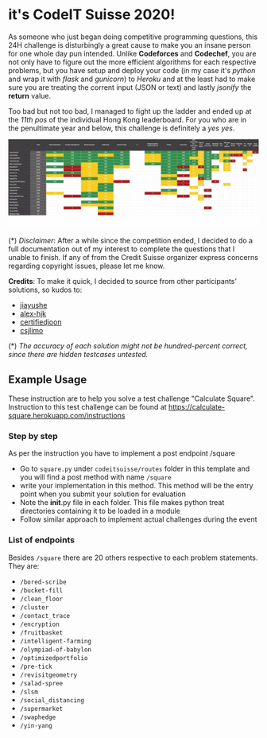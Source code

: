 # it's CodeIT Suisse 2020!

As someone who just began doing competitive programming questions, this 24H challenge is disturbingly a great cause to make you an insane person for one whole day pun intended. Unlike **Codeforces** and **Codechef**, you are not only have to figure out the more efficient algorithms for each respective problems, but you have setup and deploy your code (in my case it's _python_ and wrap it with _flask_ and _gunicorn_) to _Heroku_ and at the least had to make sure you are treating the corrent input (JSON or text) and lastly _jsonify_ the **return** value.

Too bad but not too bad, I managed to fight up the ladder and ended up at the _11th pos_ of the individual Hong Kong leaderboard. For you who are in the penultimate year and below, this challenge is definitely a _yes yes_.

![](res/leaderboard.jpg)

(*) _Disclaimer_: After a while since the competition ended, I decided to do a full documentation out of my interest to complete the questions that I unable to finish. If any of from the Credit Suisse organizer express concerns regarding copyright issues, please let me know.

**Credits**:
To make it quick, I decided to source from other participants' solutions, so kudos to:
- [jiayushe](https://github.com/jiayushe/codeit-suisse-2020)
- [alex-hjk](https://github.com/alex-hjk/CodeItSuisse-2020)
- [certifiedjoon](https://github.com/CertifiedJoon/CodeSuisse2020)
- [csjlimo](https://github.com/CSJLIMO/credit-suisse-python-demo)

(*) _The accuracy of each solution might not be hundred-percent correct, since there are hidden testcases untested._

## Example Usage

These instruction are to help you solve a test challenge "Calculate Square". Instruction to this test challenge can be found at https://calculate-square.herokuapp.com/instructions

### Step by step

As per the instruction you have to implement a post endpoint /square

- Go to `square.py` under `codeitsuisse/routes` folder in this template and you will find a post method with name  `/square` 
- write your implementation in this method. This method will be the entry point when you submit your solution for evaluation
- Note the __init__.py file in each folder. This file makes python treat directories containing it to be loaded in a module
- Follow similar approach to implement actual challenges during the event

### List of endpoints

Besides `/square` there are 20 others respective to each problem statements. They are:

- `/bored-scribe`
- `/bucket-fill`
- `/clean_floor`
- `/cluster`
- `/contact_trace`
- `/encryption`
- `/fruitbasket`
- `/intelligent-farming`
- `/olympiad-of-babylon`
- `/optimizedportfolio`
- `/pre-tick`
- `/revisitgeometry`
- `/salad-spree`
- `/slsm`
- `/social_distancing`
- `/supermarket`
- `/swaphedge`
- `/yin-yang`